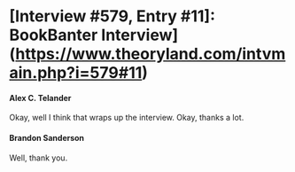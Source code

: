 # [Interview #579, Entry #11]: BookBanter Interview](https://www.theoryland.com/intvmain.php?i=579#11)

#### Alex C. Telander

Okay, well I think that wraps up the interview. Okay, thanks a lot.

#### Brandon Sanderson

Well, thank you.


